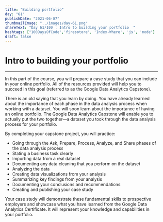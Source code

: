 ```yaml
---
title: "Building portfolio"
day: "61"
publishDate: "2021-06-07"
thumbnailImage: "../images/day-61.png"
shareText: "Day 61/100 : Intro to building your portfolio  "
hashtags: ["100DaysOfCode",'firesotore', 'Index-Where', 'js', 'node']
draft: false
---
```


# Intro to building your portfolio 

------

In this part of the course, you will prepare a case study that you can include in your online portfolio. All of the resources provided will help you to succeed in this goal (referred to as the Google Data Analytics Capstone).

There is an old saying that you learn by doing. You have already learned about the importance of each phase in the data analysis process when working with a dataset. You will soon learn about the importance of having an online portfolio. The Google Data Analytics Capstone will enable you to actually put the two together—a dataset you took through the data analysis process for your portfolio. 

By completing your capstone project, you will practice:

- Going through the Ask, Prepare, Process, Analyze, and Share phases of the data analysis process
- Stating a business task clearly
- Importing data from a real dataset
- Documenting any data cleaning that you perform on the dataset
- Analyzing the data 
- Creating data visualizations from your analysis
- Summarizing key findings from your analysis
- Documenting your conclusions and recommendations
- Creating and publishing your case study 

Your case study will demonstrate these fundamental skills to prospective employers and showcase what you have learned from the Google Data Analytics Certificate. It will represent your knowledge and capabilities in your portfolio.